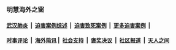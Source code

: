 
### 明慧海外之窗

####  [武汉肺炎](indexes/365.md?t=05071900) &nbsp;|&nbsp;  [迫害案例综述](indexes/328.md?t=05071900) &nbsp;|&nbsp; [迫害致死案例](indexes/277.md?t=05071900)  &nbsp;|&nbsp; [更多迫害案例](indexes/81.md?t=05071900)  &nbsp;|&nbsp; 
####  [时事评论](indexes/19.md?t=05071900) &nbsp;|&nbsp; [海外简讯](indexes/245.md?t=05071900)&nbsp;|&nbsp;  [社会支持](indexes/140.md?t=05071900) &nbsp;|&nbsp; [褒奖决议](indexes/282.md?t=05071900) &nbsp;|&nbsp; [社区报道](indexes/91.md?t=05071900)  &nbsp;|&nbsp; [天人之间](indexes/78.md?t=05071900) 

